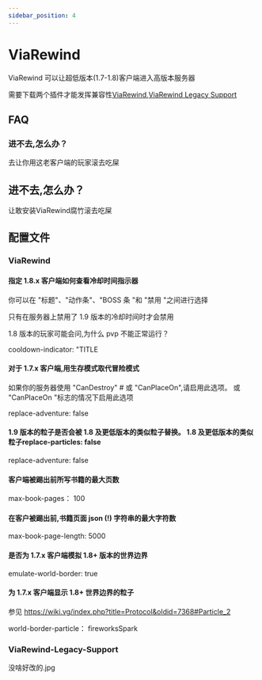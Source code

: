 ```yaml
---
sidebar_position: 4
---
```


# ViaRewind

ViaRewind 可以让超低版本(1.7-1.8)客户端进入高版本服务器

需要下载两个插件才能发挥兼容性[ViaRewind](https://ci.viaversion.com/view/ViaRewind/job/ViaRewind),[ViaRewind Legacy Support](https://ci.viaversion.com/view/ViaRewind/job/ViaRewind%20Legacy%20Support/)

## FAQ

### 进不去,怎么办？

去让你用这老客户端的玩家滚去吃屎

## 进不去,怎么办？

让敢安装ViaRewind腐竹滚去吃屎

## 配置文件

### ViaRewind

#### 指定 1.8.x 客户端如何查看冷却时间指示器

你可以在 "标题"、"动作条"、"BOSS 条 "和 "禁用 "之间进行选择

只有在服务器上禁用了 1.9 版本的冷却时间时才会禁用

1.8 版本的玩家可能会问,为什么 pvp 不能正常运行？

cooldown-indicator: "TITLE

#### 对于 1.7.x 客户端,用生存模式取代冒险模式

如果你的服务器使用 "CanDestroy" # 或 "CanPlaceOn",请启用此选项。
或 "CanPlaceOn "标志的情况下启用此选项

replace-adventure: false

#### 1.9 版本的粒子是否会被 1.8 及更低版本的类似粒子替换。 1.8 及更低版本的类似粒子replace-particles: false

replace-adventure: false

#### 客户端被踢出前所写书籍的最大页数

max-book-pages： 100


#### 在客户被踢出前,书籍页面 json (!) 字符串的最大字符数

max-book-page-length: 5000

#### 是否为 1.7.x 客户端模拟 1.8+ 版本的世界边界

emulate-world-border: true

####  为 1.7.x 客户端显示 1.8+ 世界边界的粒子

参见 https://wiki.vg/index.php?title=Protocol&oldid=7368#Particle_2

world-border-particle： fireworksSpark

### ViaRewind-Legacy-Support

没啥好改的.jpg
